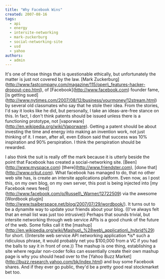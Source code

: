 ```yaml
---
title: "Why Facebook Wins"
created: 2007-08-16
tags: 
  - api
  - energy
  - intersite-networking
  - mark-zuckerburg
  - social-networking-site
  - usd
  - yahoo
authors: 
  - admin
---
```


It's one of those things that is questionable ethically, but unfortunately the matter is just not covered by the law. \[Mark Zuckerburg\](http://www.fastcompany.com/magazine/115/open\_features-hacker-dropout-ceo.html), of \[Facebook\](http://www.facebook.com) founder fame, \[is getting sued\](http://www.nytimes.com/2007/08/12/business/yourmoney/12stream.html) by several old classmates who say that he stole their idea. From the stories, I'd say it looks like he did, but personally, I take an ideas-are-free stance on this. In fact, I don't think patents should be issued unless there is a functioning prototype, not \[vaporware\](http://en.wikipedia.org/wiki/Vaporware). Getting a patent should be about investing the time and energy into making an invention work, not just thinking of it. I mean, after all, even Edison said that success was 10% inspiration and 90% perspiration. I think the perspiration should be rewarded.

I also think the suit is really off the mark because it is utterly beside the point that Facebook has created a social-networking site. \[Been\](http://www.myspace.com) \[there\](http://www.friendster.com), \[done that\](http://www.orkut.com). What facebook has managed to do, that no other web site has, is create an intersite applications platform. Even now, as I post this, on my own blog, on my own server, this post is being injected into \[my Facebook news feed\](http://www.facebook.com/p/Russell\_Warner/12722509) via the awesome \[Wordbook plugin\](http://www.tsaiberspace.net/blog/2007/07/29/wordbook/). It turns out to be a dynamite way to update your friends about your blog. ((I've always felt that an email list was just too intrusive)) Perhaps that sounds trivial, but intersite networking through web service APIs is a good chunk of the future of the web. Some folks call it the \[mashup\](http://en.wikipedia.org/wiki/Mashup\_%28web\_application\_hybrid%29) for short. ((Intersite web service API networking application \*is\* such a ridiculous phrase, it would probably net you $100,000 from a VC if you had the balls to say it in front of one.)) The mashup is one thing, establishing a site where regular non-coder folks can essentially create their own mashup page is why you should head over to the \[Yahoo Buzz Market\](http://buzz.research.yahoo.com/bk/index.html) and buy some Facebook shares. And if they ever go public, they'd be a pretty good real stockmarket bet too.
